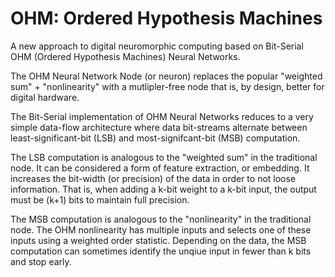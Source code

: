 # OHM: Ordered Hypothesis Machines

A new approach to digital neuromorphic computing based on Bit-Serial OHM (Ordered Hypothesis Machines) Neural Networks. 

The OHM Neural Network Node (or neuron) replaces the popular "weighted sum" + "nonlinearity" with a mutlipler-free node that is, by design, better for digital hardware. 

The Bit-Serial implementation of OHM Neural Networks reduces to a very simple data-flow architecture where data bit-streams alternate between least-significant-bit (LSB) and most-signifcant-bit (MSB) computation. 

The LSB computation is analogous to the "weighted sum" in the traditional node. It can be considered a form of feature extraction, or embedding. It increases the bit-width (or precision) of the data in order to not loose information. That is, when adding a k-bit weight to a k-bit input, the output must be (k+1) bits to maintain full precision. 

The MSB computation is analogous to the "nonlinearity" in the traditional node. The OHM nonlinearity has multiple inputs and selects one of these inputs using a weighted order statistic. Depending on the data, the MSB computation can sometimes identify the unqiue input in fewer than k bits and stop early. 

